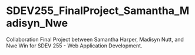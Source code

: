 # SDEV255_FinalProject_Samantha_Madisyn_Nwe
Collaboration Final Project between Samantha Harper, Madisyn Nutt, and Nwe Win for SDEV 255 - Web Application Development.
